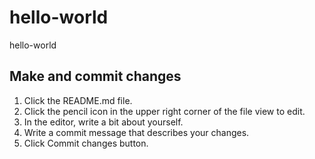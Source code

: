 # hello-world
hello-world

## Make and commit changes

1. Click the README.md file.
1. Click the  pencil icon in the upper right corner of the file view to edit.
1. In the editor, write a bit about yourself.
1. Write a commit message that describes your changes.
1. Click Commit changes button.
